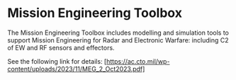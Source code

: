 # Mission Engineering Toolbox

The Mission Engineering Toolbox includes modelling and simulation tools to support Mission Engineering for Radar and Electronic Warfare: including C2 of EW and RF sensors and effectors.

See the following link for details:
[https://ac.cto.mil/wp-content/uploads/2023/11/MEG_2_Oct2023.pdf]

